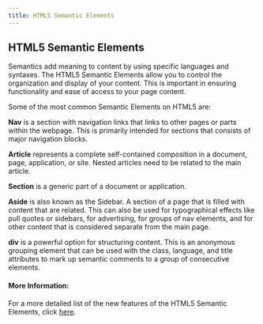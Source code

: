```yaml
---
title: HTML5 Semantic Elements
---
```

## HTML5 Semantic Elements

Semantics add meaning to content by using specific languages and syntaxes. The HTML5 Semantic Elements allow you to control the organization and display of your content. This is important in ensuring functionality and ease of access to your page content. 

Some of the most common Semantic Elements on HTML5 are: 

<b>Nav</b> is a section with navigation links that links to other pages or parts within the webpage.  This is primarily intended for sections that consists of major navigation blocks.

<b>Article</b> represents a complete self-contained composition in a document, page, application, or site. Nested articles need to be related to the main article. 

<b>Section</b> is a generic part of a document or application. 

<b>Aside</b> is also known as the Sidebar. A section of a page that is filled with content that are related. This can also be used for typographical effects like pull quotes or sidebars, for advertising, for groups of nav elements, and for other content that is considered separate from the main page. 

<b>div</b> is a powerful option for structuring content. This is an anonymous grouping element that can be used with the class, language, and title attributes to mark up semantic comments to a group of consecutive elements.

#### More Information: 

For a more detailed list of the new features of the HTML5 Semantic Elements, click <a href="https://www.w3schools.com/html/html5_semantic_elements.asp">here</a>.


